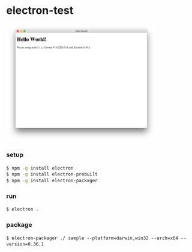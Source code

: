 electron-test
==============

<img src="./hello_electron.png" width="400">

### setup ###

```bash
$ npm -g install electron
$ npm -g install electron-prebuilt
$ npm -g install electron-packager
```

### run ###

```bash
$ electron . 
```

### package ###

```
$ electron-packager ./ sample --platform=darwin,win32 --arch=x64 --version=0.36.1
```

